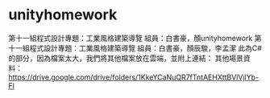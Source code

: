 # unityhomework
第十一組程式設計專題：工業風格建築導覽
組員：白書豪，顏unityhomework
第十一組程式設計專題：工業風格建築導覽
組員：白書豪，顏辰駿，李孟潔
此為C#的部分，因為檔案太大，我們將其他檔案放在雲端，並附上連結：
其他場景資料：https://drive.google.com/drive/folders/1KkeYCaNuQR7fTntAEHXttBVlVjlYb-Fl

